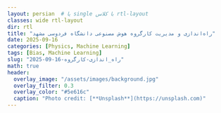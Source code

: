```yaml
---
layout: persian  # یا single با کلاس rtl-layout
classes: wide rtl-layout
dir: rtl
title: "راه‌اندازی و مدیریت کارگروه هوش مصنوعی دانشگاه فردوسی مشهد"
date: 2025-09-16
categories: [Physics, Machine Learning]
tags: [Bias, Machine Learning]
slug: "2025-09-16-راه_اندازی-کارگروه"
math: true
header:
  overlay_image: "/assets/images/background.jpg"
  overlay_filter: 0.3
  overlay_color: "#5e616c"
  caption: "Photo credit: [**Unsplash**](https://unsplash.com)"
---
```




